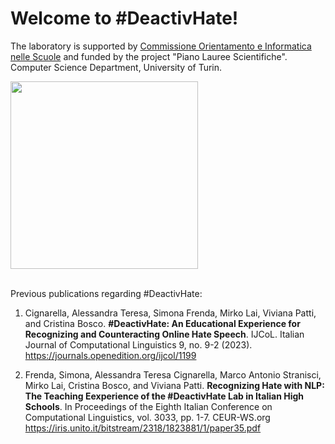 # Welcome to #DeactivHate!

<p> The laboratory is supported by <a href="http://di.unito.it/orientamentoscuole">Commissione Orientamento e Informatica nelle Scuole<a> and funded by the project "Piano Lauree Scientifiche". <br>
  Computer Science Department, University of Turin. </p>

<img src="https://github.com/DeactivHate/DeactivHate/assets/166495193/609b760a-ffaa-4b36-bd97-d679f2428a39" width="300" />

<br>
<br>

<p> Previous publications regarding #DeactivHate:
<ol>
<li> Cignarella, Alessandra Teresa, Simona Frenda, Mirko Lai, Viviana Patti, and Cristina Bosco. <b>#DeactivHate: An Educational Experience for Recognizing and Counteracting Online Hate Speech</b>.  IJCoL. Italian Journal of Computational Linguistics 9, no. 9-2 (2023). <br>
<a href="https://iris.unito.it/bitstream/2318/1823881/1/paper35.pdf">https://journals.openedition.org/ijcol/1199</a> 
</p>

<p> 
<li> Frenda, Simona, Alessandra Teresa Cignarella, Marco Antonio Stranisci, Mirko Lai, Cristina Bosco, and Viviana Patti. <b>Recognizing Hate with NLP: The Teaching Eexperience of the #DeactivHate Lab in Italian High Schools</b>. 
In Proceedings of the Eighth Italian Conference on Computational Linguistics, vol. 3033, pp. 1-7. CEUR-WS.org <br>
<a href="https://iris.unito.it/bitstream/2318/1823881/1/paper35.pdf">https://iris.unito.it/bitstream/2318/1823881/1/paper35.pdf</a> 

</p>
</ol>
